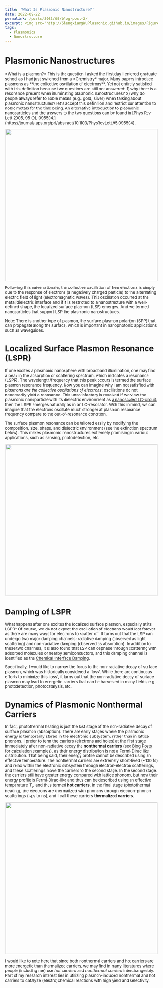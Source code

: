 ```yaml
---
title: 'What Is Plasmonic Nanostructure?'
date: 2022-09-22
permalink: /posts/2022/09/blog-post-2/
excerpt: <img src="http://ShengxiangWuPlasmonic.github.io/images/Figure_1.jpg" width="500">
tags:
  - Plasmonics
  - Nanostructure
---
```

Plasmonic Nanostructures
======
<font size = "2">
*What is a plasmon?* This is the question I asked the first day I entered graduate school as I had just switched from a *Chemistry* major. Many papers introduce plasmons as **the collective oscillation of electrons**. Yet not entirely satisfied with this definition because two questions are still not answered: 1) why there is a resonance present when illuminating plasmonic nanostructures? 2) why do people always refer to noble metals (e.g., gold, silver) when talking about plasmonic nanostructures? let's accept this definition and restrict our attention to noble metals for the time being. An alternative introduction to plasmonic nanoparticles and the answers to the two questions can be found in [Phys Rev Lett 2005, 95 (9), 095504.](https://journals.aps.org/prl/abstract/10.1103/PhysRevLett.95.095504).

<p align="center">
<img src="http://ShengxiangWuPlasmonic.github.io/images/Figure_1.jpg" width="500">
</p>  

Following this naive rationale, the collective oscillation of free electrons is simply due to the response of electrons (a negatively charged particle) to the alternating electric field of light (electromagnetic waves). This oscillation occurred at the metal/dielectric interface and if it is restricted to a nanostructure with a well-defined shape, the localized surface plasmon (LSP) emerges. And we termed nanoparticles that support LSP the plasmonic nanostructures. 

Note: There is another type of plasmon, the surface plasmon polariton (SPP) that can propagate along the surface, which is important in nanophotonic applications such as waveguides. 

Localized Surface Plasmon Resonance (LSPR)
=====
If one excites a plasmonic nanosphere with broadband illumination, one may find a peak in the absorption or scattering spectrum, which indicates a resonance (LSPR). The wavelength/frequency that this peak occurs is termed the surface plasmon resonance frequency. Now you can imagine why I am not satisfied with *plasmons are the collective oscillations of electrons*: oscillations do not necessarily yield a resonance. This unsatisfactory is resolved if we view the plasmonic nanoparticle with its dielectric environment as [a nanoscaled LC-circuit](https://journals.aps.org/prl/abstract/10.1103/PhysRevLett.95.095504), then the LSPR emerges naturally as in an LC-resonator. With this in mind, we can imagine that the electrons oscillate much stronger at plasmon resonance frequency compare to the out-of-resonance condition.

The surface plasmon resonance can be tailored easily by modifying the composition, size, shape, and dielectric environment (see the extinction spectrum below). This makes plasmonic nanostructures extremely promising in various applications, such as sensing, photodetection, etc.

<p align="center">
<img src="http://ShengxiangWuPlasmonic.github.io/images/Figure_2.jpg" width="500">
</p>  

Damping of LSPR
=====
What happens after one excites the localized surface plasmon, especially at its LSPR? Of course, we do not expect the oscillation of electrons would last forever as there are many ways for electrons to scatter off. It turns out that the LSP can undergo two major damping channels: radiative damping (observed as light scattering) and non-radiative damping (observed as absorption). In addition to these two channels, it is also found that LSP can dephase through scattering with adsorbed molecules or nearby semiconductors, and this damping channel is identified as the [Chemical Interface Damping](https://pubs.acs.org/doi/10.1021/acs.accounts.0c00872).

Specifically, I would like to narrow the focus to the non-radiative decay of surface plasmon, which was historically considered a 'loss'. While there are continuous efforts to minimize this 'loss', it turns out that the non-radiative decay of surface plasmon may lead to energetic carriers that can be harvested in many fields, e.g., photodetection, photocatalysis, etc.

Dynamics of Plasmonic Nonthermal Carriers
=====
In fact, photothermal heating is just the last stage of the non-radiative decay of surface plasmon (absorption). There are early stages where the plasmonic energy is temporarily stored in the electronic subsystem, rather than in lattice phonons. I prefer to term the carriers (electrons and holes) at the first stage immediately after non-radiative decay the **nonthermal carriers** (see [Blog Posts](https://shengxiangwuplasmonic.github.io/year-archive/) for calculation examples), as their energy distribution is not a Fermi-Dirac like distribution. That being said, their energy profile cannot be described using an effective temperature. The nonthermal carriers are extremely short-lived (~100 fs) and relax within the electronic subsystem through electron-electron scatterings, and these scatterings move the carriers to the second stage. In the second stage, the carriers still have greater energy compared with lattice phonons, but now their energy profile is Fermi-Dirac-like and thus can be described using an effective temperature $T_e$, and thus termed **hot carriers**. In the final stage (photothermal heating), the electrons are thermalized with phonons through electron-phonon scatterings (~ps to ns), and I call these carriers **thermalized carriers**. 

<p align="center">
<img src="http://ShengxiangWuPlasmonic.github.io/images/Figure_3.jpg" width="500">
</p>  

I would like to note here that since both nonthermal carriers and hot carriers are more energetic than thermalized carriers, we may find in many literatures where people (including me) use *hot carriers* and *nonthermal carriers* interchangeably. Part of my research interest lies in utilizing plasmon-induced nonthermal and hot carriers to catalyze (electro)chemical reactions with high yield and selectivity.</font>

